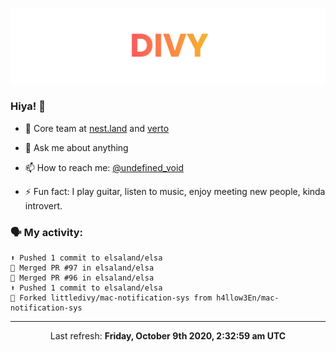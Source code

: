 
![](https://github.com/divy-work/divy-work/raw/master/assets/divy.png)

### Hiya! 👋

- 🔭 Core team at [nest.land](https://github.com/nestdotland/nest.land) and [verto](https://github.com/useverto/verto)

- 💬 Ask me about anything

- 📫 How to reach me: [@undefined_void](https://instagram.com/divy.exe)

- ⚡ Fun fact: I play guitar, listen to music, enjoy meeting new people, kinda introvert.

### 🗣 My activity:

```
⬆️ Pushed 1 commit to elsaland/elsa
🎉 Merged PR #97 in elsaland/elsa
🎉 Merged PR #96 in elsaland/elsa
⬆️ Pushed 1 commit to elsaland/elsa
🍴 Forked littledivy/mac-notification-sys from h4llow3En/mac-notification-sys
```

------------
<p align="center">Last refresh: <b>Friday, October 9th 2020, 2:32:59 am UTC</b></p>
